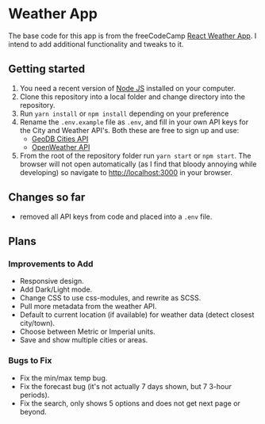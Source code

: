 # Weather App

The base code for this app is from the freeCodeCamp [React Weather
App](https://www.freecodecamp.org/news/use-react-and-apis-to-build-a-weather-app/).
I intend to add additional functionality and tweaks to it.

## Getting started

1) You need a recent version of [Node JS](https://nodejs.org) installed on your computer.
2) Clone this repository into a local folder and change directory into the repository.
3) Run `yarn install` or `npm install` depending on your preference
4) Rename the `.env.example` file as `.env`, and fill in your own API keys for
   the City and Weather API's. Both these are free to sign up and use:
   - [GeoDB Cities API](https://rapidapi.com/wirefreethought/api/geodb-cities/)
   - [OpenWeather API](https://openweathermap.org/)
5) From the root of the repository folder run `yarn start` or `npm start`. The
   browser will not open automatically (as I find that bloody annoying while
   developing) so navigate to <http://localhost:3000> in your browser.

## Changes so far

- removed all API keys from code and placed into a `.env` file.

## Plans

### Improvements to Add

- Responsive design.
- Add Dark/Light mode.
- Change CSS to use css-modules, and rewrite as SCSS.
- Pull more metadata from the weather API.
- Default to current location (if available) for weather data (detect closest
  city/town).
- Choose between Metric or Imperial units.
- Save and show multiple cities or areas.

### Bugs to Fix

- Fix the min/max temp bug.
- Fix the forecast bug (it's not actually 7 days shown, but 7 3-hour periods).
- Fix the search, only shows 5 options and does not get next page or beyond.
